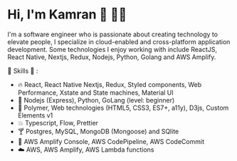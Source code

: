 # Hi, I'm Kamran 👋 👨‍💻

I'm a software engineer who is passionate about creating technology to elevate people, I specialize in cloud-enabled and cross-platform application development. Some technologies I enjoy working with include ReactJS, React Native, Nextjs, Redux, Nodejs, Python, Golang and AWS Amplify.

:tada: Skills :tada: :

- :fire: React, React Native Nextjs, Redux, Styled components, Web Performance, Xstate and State machines, Material UI
- :snake: Nodejs (Express), Python, GoLang (level: beginner)
- :police_car: Polymer, Web technologies (HTML5, CSS3, ES7+, a11y), D3js, Custom Elements v1
- :boom: Typescript, Flow, Prettier
- :cocktail: Postgres, MySQL, MongoDB (Mongoose) and SQlite
- :battery: AWS Amplify Console, AWS CodePipeline, AWS CodeCommit
- :cloud: AWS, AWS Amplify, AWS Lambda functions
